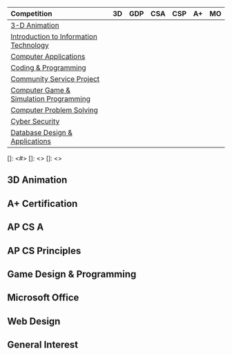 | Competition                                    | 3D | GDP | CSA | CSP | A+ | MO |
| :---                                           | :---: | :---: | :---: | :---: | :---:  | :---: |
| [3-D Animation][3d]                            |   |   |   |   |   |   |
| [Introduction to Information Technology][iit]  |   |   |   |   |   |   |
| [Computer Applications][ca]                    |   |   |   |   |   |   |
| [Coding & Programming][cp]                     |   |   |   |   |   |   |
| [Community Service Project][csp]               |   |   |   |   |   |   |
| [Computer Game & Simulation Programming][cgsp] |   |   |   |   |   |   |
| [Computer Problem Solving][cps]                |   |   |   |   |   |   |
| [Cyber Security][cs]                           |   |   |   |   |   |   |
| [Database Design & Applications][dba]          |   |   |   |   |   |   |

[3d]:  <https://www.fbla-pbl.org/competitive-event/3-d-animation/>
[iit]: <https://www.fbla-pbl.org/competitive-event/introduction-to-information-technology/>
[ca]:  <https://www.fbla-pbl.org/competitive-event/computer-applications-fbla/>
[cp]:  <https://www.fbla-pbl.org/competitive-event/coding-programming/>
[csp]: <https://www.fbla-pbl.org/competitive-event/community-service-project-fbla/>
[cgsp]: <https://www.fbla-pbl.org/competitive-event/computer-game-simulation-programming/>
[cps]: <https://www.fbla-pbl.org/competitive-event/computer-problem-solving/>
[cs]: <https://www.fbla-pbl.org/competitive-event/cyber-security-fbla/>
[dba]: <https://www.fbla-pbl.org/competitive-event/database-design-applications/>
[]: <#>
[]: <>
[]: <>

## 3D Animation

## A+ Certification

## AP CS A

## AP CS Principles

## Game Design & Programming

## Microsoft Office

## Web Design

## General Interest
